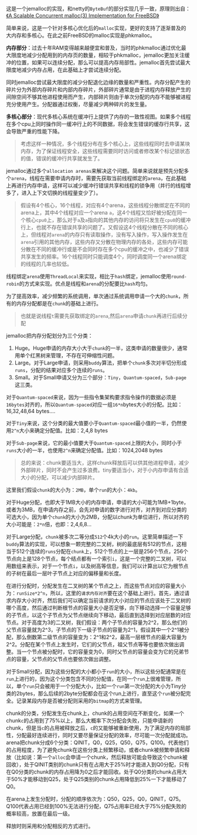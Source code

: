 这是一个jemalloc的实现，和netty的`ByteBuf`的部分实现几乎一致，原理则出自：[《A Scalable Concurrent malloc(3) Implementation for FreeBSD》](https://papers.freebsd.org/2006/bsdcan/evans-jemalloc.files/evans-jemalloc-paper.pdf)

简单来说，这是一个针对多核心优化后的`malloc`实现，更好的支持了逐渐普及的大内存和多核心。在此之前FreeBSD的malloc实现是phkmalloc。

**内存部分**：过去十年RAM变得越来越便宜和普及，当时的phkmalloc通过优化最大限度地减少分配用到的内存页的数量，相较于phkmalloc，jemalloc更加关注缓冲的位置，如果可以连续分配，那么可以提高内存局部性。jemalloc首先尝试最大限度地减少内存占用，在此基础上才尝试连续分配。

同时jemalloc尝试最大限度的减少分配退化边缘的数量和严重性。内存分配产生的碎片分为外部内存碎片和内部内存碎片，外部碎片通常是由于进程内存释放产生的间隙空间不够其他进程使用而产生，内部碎片则由于单次分配的内存不能够被进程充分使用产生。分配器通过权衡，尽量减少两种碎片的发生量。

**多核心部分**：现代多核心系统在缓冲行上提供了内存的一致性视图。如果多个线程在多个cpu上同时操作同一缓冲行上的不同数据，将会发生错误的缓存行共享，这会导致严重的性能下降。
> 考虑这样一种情况，多个线程分布在多个核心上，这些线程同时去申请某块内存，为了保证线程安全，这些线程需要同时访问或者修改某个标记锁状态的值，错误的缓冲行共享就发生了。

jemalloc通过多个`allocation arenas`来解决这个问题。简单来说就是预先分配多个`arena`，线程在需要申请内存时，需要先获取当前线程绑定的`arena`，在此基础上再进行内存申请，这样可以减少缓冲行错误共享和线程的锁争用（并行的线程增多了，进入上下文切换的线程量变少了）。
> 假设有4个核心，16个线程，对应有4个arena，这些线程分散绑定在不同的arena上，其中4个线程对应一个arena `a`，这4个线程又恰好被分配在同一个核心`cpu0`上，那么对于`a`及`a`指向的其他内存的访问将只发生在`cpu0`的缓冲行上，也就不存在错误共享的问题了。又假设这4个线程分散在不同的核心上，但线程对`arena`的内存只有读取操作，没有写入操作，写入操作发生在`arena`引用的其他内存，这些内存又分散在物理内存的各处，这些内存可能分散在不同的缓冲行或是不会同时存在多个cpu的缓冲之中，也减少了错误共享发生的频率。16个线程同时只能调度4个，同时调度同一个arena绑定的线程的几率也较低。

线程绑定`arena`使用`ThreadLocal`来实现，相比于`hash`绑定，jemalloc使用`round-robin`的方式来实现。优点是线程和`arena`的分配要比`hash`均匀。

为了提高效率，减少频繁的系统调用，单次通过系统调用申请一个大的`chunk`，所有的内存分配都是在`chunk`的基础上进行。
> 也就是说线程`t`需要先获取绑定的`arena`,然后`arena`申请`chunk`再进行后续分配

jemalloc把内存分配划分为三个分类：
1. Huge。Huge申请的内存大小大于`chunk`的一半，这类申请的数量很少，通常用单个红黑树来管理，不存在可伸缩性问题。
2. Large。对于Large申请，则采用`buddy`算法，把单个`chunk`多次对半切分形成`runs`，分配的结果对应多个连续的`runs`。
3. Small。对于Small申请又分为三个部分：`Tiny`，`Quantum-spaced`，`Sub-page`这三类。

对于`Quantum-spaced`来说，因为一些指令集架构要求指令操作的数据必须是`16bytes`对齐的，所以`Quantum-spaced`对应一组`16*n`bytes大小的分配。比如：16,32,48,64 bytes....

对于`Tiny`来说，这个分类的最大值要小于`Quantum-spaced`最小值的一半，仍然使用`2^n`大小来确定分配值。比如：2,4,8 bytes

对于`Sub-page`来说，它的最小值要大于`Quantum-spaced`上限的大小，同时小于`runs`大小的一半，也使用`2^n`来确定分配值。比如：1024,2048 bytes

> 总的来说：chunk要适当大，这样chunk释放后可以供其他进程申请，减少外部碎片，同时不会产生过多浪费。tiny要适当小，对于小内存申请有合适大小的分配，可以减少内部碎片。

这里我们假设`chunk`的大小为：`2MB`，单个`run`的大小：`4kb`。

对于Huge分配，也即大于1MB大小的内存申请，申请的大小可能为1MB+1byte，或者为3MB，在申请内存之前，会先对申请的数字进行对齐，对齐到对应分类的可选大小，因为单个`chunk`的大小为2MB，分配以chunk为单位进行，所以对齐的大小可能是：`2*n`倍，也即：2,4,6,8... 

对于Large分配，`chunk`被多次二等分成`512`个4k大小的`run`。这里简单描述一下`buddy`算法的实现，可以想象一颗完整的二叉树，树的最底层有512的节点，这相当于512个连续的`runs`分配在`chunk`上，512个节点的上一层是256个节点，256个节点向上是128个节点，每个结点都有一个索引`i`，这是一个完整的二叉树，可以用数组来表示，对于一个节点`i`，以及树高等信息，我们可以计算出以它为根节点的子树在最后一层叶子节点上对应的偏移量和长度。

在进行分配时，分配发生在二叉树的某个节点之上，而这些节点对应的容量大小为：`runSize*2^n`，所以，这里的`请求内存对齐`要在这个基础上进行。首先，通过请求内存大小对齐，然后我们可以确定当前请求的大小对应的节点应该处于二叉树的哪个高度，然后通过判断根节点的容量大小是否足够，向下移动选择一个容量足够的子节点，以这个子节点为父节点继续向下移动，最后直到选择到对应层数的对应节点。对于高度为3的二叉树，我们假设：两个子节点的容量为2^2，那么他们的父节点容量就为2^3，子节点的下一级子节点的容量为2^1，假设其中一个2^1被分配，那么倒数第二级节点的容量变为：2^1和2^2，最高一层根节点的最大容量为2^2。分配在某个节点上发生时，它们的父节点，祖父节点等等也要依次做出调整。当一个节点被分配时，它的容量变为0，同时父节点的容量会变为它的兄弟节点的容量，父节点的父节点也要依次做出调整。

对于Small分配，因为这些分配的大小都小于`run`的大小，所以这些分配通常是在`run`上进行的，因为这个分类包含不同的分配值，在同一个`run`上很难管理，所以，单个`run`只会被用于一个分配大小，比如一个`run`第一次分配的大小为Tiny分类的2bytes，那么后续的2byte分配都会在这个run上进行，直至这个`run`被分配完全。记录某段内存是否被分配则采用的`bitmap`的方式来管理。

chunk的分类，分配发生在chunk上，chunk的占用空间在不断变化，如果一个chunk`c`的占用到了75%以上，那么大概率下次分配会失败，只能申请新的chunk，但是当`c`的占用被释放之后，`c`的又能够被重新使用，为了满足内存的局部性，分配最好连续进行，同时又要尽量保证分配的效率，尽可能一次分配就成功。arena把chunk分成6个分类：QINIT，Q0，Q25，Q50，Q75，Q100。代表他们的占用程度，为了避免chunk在这些分类上频繁移动，或者chunk被频繁申请和释放（比如说：第一个`alloc`会申请一个chunk，然后释放可能会导致这个chunk被回收），处于QINIT类别的chunk只有在占用大于25%时才能进入到Q0分配，只有在Q0分类的chunk的内存占用降为0之后才能回收。处于Q0分类的chunk占用大于50%才能移动到Q25，处于Q25类别的chunk占用降低到25%一下才能移动了Q0。

在arena上发生分配时，分配的顺序依次为：Q50，Q25，Q0，QINIT，Q75。Q100代表占用已经到100%无法进行分配，Q75占用率已经大于75%分配失败的概率较高，放置在最后一级。

释放时则采用和分配相反的方式进行。








